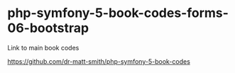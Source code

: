 # php-symfony-5-book-codes-forms-06-bootstrap


Link to main book codes

https://github.com/dr-matt-smith/php-symfony-5-book-codes
